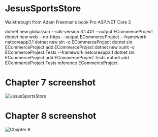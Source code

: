 # JesusSportsStore
Walkthrough from Adam Freeman's book Pro ASP.NET Core 3

dotnet new globaljson --sdk-version 3.1.401 --output ECommerceProject
dotnet new web --no-https --output ECommerceProject --framework netcoreapp3.1
dotnet new sln -o ECommerceProject
dotnet sln ECommerceProject add ECommerceProject
dotnet new xunit -o ECommerceProject.Tests --framework netcoreapp3.1
dotnet sln ECommerceProject add ECommerceProject.Tests
dotnet add ECommerceProject.Tests reference ECommerceProject
# Chapter 7 screenshot
![JesusSportsStore](https://user-images.githubusercontent.com/68295669/94358113-7f1fad00-0053-11eb-9f8d-817365641cac.PNG)

# Chapter 8 screenshot
![Chapter 8](https://user-images.githubusercontent.com/68295669/95005647-28b0f200-05b0-11eb-91e9-018de63239ac.PNG)
